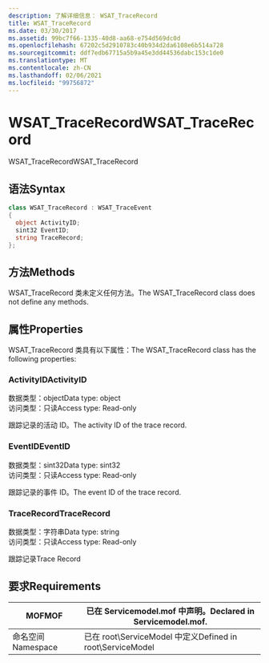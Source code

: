 ```yaml
---
description: 了解详细信息： WSAT_TraceRecord
title: WSAT_TraceRecord
ms.date: 03/30/2017
ms.assetid: 99bc7f66-1335-40d8-aa68-e754d569dc0d
ms.openlocfilehash: 67202c5d2910783c40b934d2da6108e6b514a728
ms.sourcegitcommit: ddf7edb67715a5b9a45e3dd44536dabc153c1de0
ms.translationtype: MT
ms.contentlocale: zh-CN
ms.lasthandoff: 02/06/2021
ms.locfileid: "99756872"
---
```

# <a name="wsat_tracerecord"></a><span data-ttu-id="6cf36-103">WSAT_TraceRecord</span><span class="sxs-lookup"><span data-stu-id="6cf36-103">WSAT_TraceRecord</span></span>

<span data-ttu-id="6cf36-104">WSAT_TraceRecord</span><span class="sxs-lookup"><span data-stu-id="6cf36-104">WSAT_TraceRecord</span></span>  
  
## <a name="syntax"></a><span data-ttu-id="6cf36-105">语法</span><span class="sxs-lookup"><span data-stu-id="6cf36-105">Syntax</span></span>  
  
```csharp
class WSAT_TraceRecord : WSAT_TraceEvent  
{  
  object ActivityID;  
  sint32 EventID;  
  string TraceRecord;  
};  
```  
  
## <a name="methods"></a><span data-ttu-id="6cf36-106">方法</span><span class="sxs-lookup"><span data-stu-id="6cf36-106">Methods</span></span>  

 <span data-ttu-id="6cf36-107">WSAT_TraceRecord 类未定义任何方法。</span><span class="sxs-lookup"><span data-stu-id="6cf36-107">The WSAT_TraceRecord class does not define any methods.</span></span>  
  
## <a name="properties"></a><span data-ttu-id="6cf36-108">属性</span><span class="sxs-lookup"><span data-stu-id="6cf36-108">Properties</span></span>  

 <span data-ttu-id="6cf36-109">WSAT_TraceRecord 类具有以下属性：</span><span class="sxs-lookup"><span data-stu-id="6cf36-109">The WSAT_TraceRecord class has the following properties:</span></span>  
  
### <a name="activityid"></a><span data-ttu-id="6cf36-110">ActivityID</span><span class="sxs-lookup"><span data-stu-id="6cf36-110">ActivityID</span></span>  

 <span data-ttu-id="6cf36-111">数据类型：object</span><span class="sxs-lookup"><span data-stu-id="6cf36-111">Data type: object</span></span>  
<span data-ttu-id="6cf36-112">访问类型：只读</span><span class="sxs-lookup"><span data-stu-id="6cf36-112">Access type: Read-only</span></span>  
  
 <span data-ttu-id="6cf36-113">跟踪记录的活动 ID。</span><span class="sxs-lookup"><span data-stu-id="6cf36-113">The activity ID of the trace record.</span></span>  
  
### <a name="eventid"></a><span data-ttu-id="6cf36-114">EventID</span><span class="sxs-lookup"><span data-stu-id="6cf36-114">EventID</span></span>  

 <span data-ttu-id="6cf36-115">数据类型：sint32</span><span class="sxs-lookup"><span data-stu-id="6cf36-115">Data type: sint32</span></span>  
<span data-ttu-id="6cf36-116">访问类型：只读</span><span class="sxs-lookup"><span data-stu-id="6cf36-116">Access type: Read-only</span></span>  
  
 <span data-ttu-id="6cf36-117">跟踪记录的事件 ID。</span><span class="sxs-lookup"><span data-stu-id="6cf36-117">The event ID of the trace record.</span></span>  
  
### <a name="tracerecord"></a><span data-ttu-id="6cf36-118">TraceRecord</span><span class="sxs-lookup"><span data-stu-id="6cf36-118">TraceRecord</span></span>  

 <span data-ttu-id="6cf36-119">数据类型：字符串</span><span class="sxs-lookup"><span data-stu-id="6cf36-119">Data type: string</span></span>  
<span data-ttu-id="6cf36-120">访问类型：只读</span><span class="sxs-lookup"><span data-stu-id="6cf36-120">Access type: Read-only</span></span>  
  
 <span data-ttu-id="6cf36-121">跟踪记录</span><span class="sxs-lookup"><span data-stu-id="6cf36-121">Trace Record</span></span>  
  
## <a name="requirements"></a><span data-ttu-id="6cf36-122">要求</span><span class="sxs-lookup"><span data-stu-id="6cf36-122">Requirements</span></span>  
  
|<span data-ttu-id="6cf36-123">MOF</span><span class="sxs-lookup"><span data-stu-id="6cf36-123">MOF</span></span>|<span data-ttu-id="6cf36-124">已在 Servicemodel.mof 中声明。</span><span class="sxs-lookup"><span data-stu-id="6cf36-124">Declared in Servicemodel.mof.</span></span>|  
|---------|-----------------------------------|  
|<span data-ttu-id="6cf36-125">命名空间</span><span class="sxs-lookup"><span data-stu-id="6cf36-125">Namespace</span></span>|<span data-ttu-id="6cf36-126">已在 root\ServiceModel 中定义</span><span class="sxs-lookup"><span data-stu-id="6cf36-126">Defined in root\ServiceModel</span></span>|
